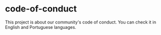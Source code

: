 # code-of-conduct
This project is about our community's code of conduct. You can check it in English and Portuguese languages.
